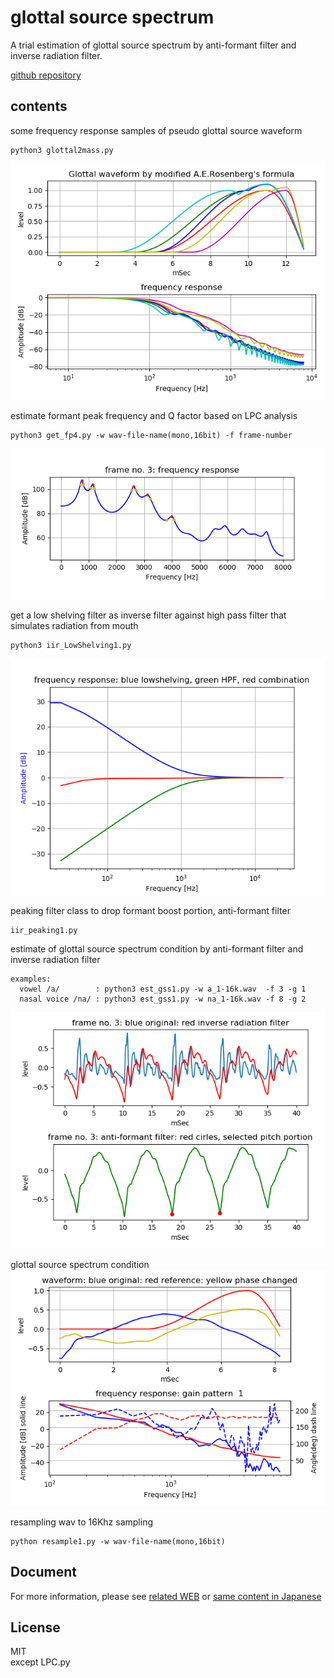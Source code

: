# glottal source spectrum   

A trial estimation of glottal source spectrum by anti-formant filter and inverse radiation filter.  

[github repository](https://github.com/shun60s/glottal-source-spectrum/)  

## contents  

some frequency response  samples of pseudo glottal source waveform  
```
python3 glottal2mass.py
```
![figure1](docs/glottalwaves2freqres.png) 


estimate formant peak frequency and Q factor based on LPC analysis  
```
python3 get_fp4.py -w wav-file-name(mono,16bit) -f frame-number
```
![figure2](docs/formant_and_Q-3dB_points-a-3.png)  


get a low shelving filter as inverse filter against high pass filter that simulates radiation from mouth  
```
python3 iir_LowShelving1.py
```
![figure3](docs/lowShelving2HPF.png)  


peaking filter class to drop formant boost portion, anti-formant filter  
```
iir_peaking1.py
```

estimate of glottal source spectrum condition by anti-formant filter and inverse radiation filter  
```
examples:
  vowel /a/        : python3 est_gss1.py -w a_1-16k.wav  -f 3 -g 1  
  nasal voice /na/ : python3 est_gss1.py -w na_1-16k.wav -f 8 -g 2  
```
![figure4](docs/inverse_filter_output_a_3.png)  

glottal source spectrum condition  
![figure5](docs/source_frequecny_response_a_3.png)  


resampling wav to 16Khz sampling  
```
python resample1.py -w wav-file-name(mono,16bit)  
```

  
## Document  

For more information, please see [related WEB](https://wsignal.sakura.ne.jp/onsei2007/glottal-spectrum-e.html) or 
[same content in Japanese](https://wsignal.sakura.ne.jp/onsei2007/glottal-spectrum.html)  


## License    
MIT  
except LPC.py  

